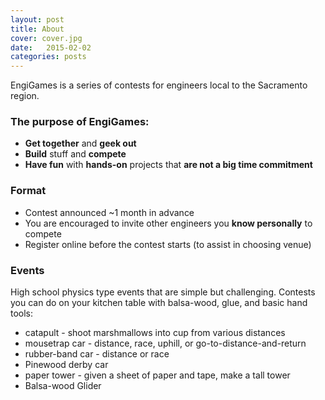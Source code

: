 ```yaml
---
layout: post
title: About
cover: cover.jpg
date:   2015-02-02
categories: posts
---
```


EngiGames is a series of contests for engineers local to the Sacramento region.

### The purpose of EngiGames:

 - **Get together** and **geek out**
 - **Build** stuff and **compete**
 - **Have fun** with **hands-on** projects that **are not a big time commitment**

### Format

 - Contest announced ~1 month in advance
 - You are encouraged to invite other engineers you **know personally** to compete
 - Register online before the contest starts (to assist in choosing venue)

### Events

High school physics type events that are simple but challenging. Contests you can do on your kitchen table with balsa-wood, glue, and basic hand tools:

 - catapult - shoot marshmallows into cup from various distances
 - mousetrap car - distance, race, uphill, or go-to-distance-and-return
 - rubber-band car - distance or race
 - Pinewood derby car
 - paper tower - given a sheet of paper and tape, make a tall tower
 - Balsa-wood Glider
 